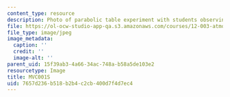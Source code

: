 ```yaml
---
content_type: resource
description: Photo of parabolic table experiment with students observing.
file: https://ol-ocw-studio-app-qa.s3.amazonaws.com/courses/12-003-atmosphere-ocean-and-climate-dynamics-fall-2008/7657d236b518b2b4c2cb400d7f4d7ec4_MVC001S.jpg
file_type: image/jpeg
image_metadata:
  caption: ''
  credit: ''
  image-alt: ''
parent_uid: 15f39ab3-4a66-34ac-748a-b58a5de103e2
resourcetype: Image
title: MVC001S
uid: 7657d236-b518-b2b4-c2cb-400d7f4d7ec4
---
```


